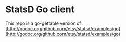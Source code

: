 StatsD Go client
================

This repo is a go-gettable version of :
[http://godoc.org/github.com/etsy/statsd/examples/go](http://godoc.org/github.com/etsy/statsd/examples/go)
